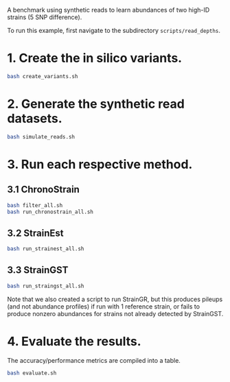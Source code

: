 A benchmark using synthetic reads to learn abundances of two high-ID strains (5 SNP difference).

To run this example, first navigate to the subdirectory `scripts/read_depths`.

# 1. Create the in silico variants.

```bash
bash create_variants.sh
```

# 2. Generate the synthetic read datasets.

```bash
bash simulate_reads.sh
```

# 3. Run each respective method.

## 3.1 ChronoStrain

```bash
bash filter_all.sh
bash run_chronostrain_all.sh
```

## 3.2 StrainEst

```bash
bash run_strainest_all.sh
```

## 3.3 StrainGST

```bash
bash run_straingst_all.sh
```

Note that we also created a script to run StrainGR, but this produces pileups 
(and not abundance profiles) if run with 1 reference strain, or fails to produce nonzero
abundances for strains not already detected by StrainGST.

# 4. Evaluate the results.

The accuracy/performance metrics are compiled into a table.
```bash
bash evaluate.sh
```
